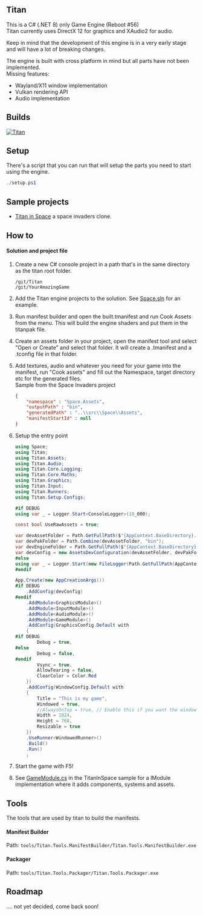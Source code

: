 ## Titan
This is a C# (.NET 8) only Game Engine (Reboot #56)   
Titan currently uses DirectX 12 for graphics and XAudio2 for audio.   

Keep in mind that the development of this engine is in a very early stage and will have a lot of breaking changes.   

The engine is built with cross platform in mind but all parts have not been implemented.  
Missing features:
* Wayland/X11 window implementation
* Vulkan rendering API
* Audio implementation



## Builds
[![Titan](https://github.com/Golle/Titan/actions/workflows/titan.yml/badge.svg)](https://github.com/Golle/Titan/actions/workflows/titan.yml)

## Setup
There's a script that you can run that will setup the parts you need to start using the engine.

```powershell
./setup.ps1
```

## Sample projects
* [Titan in Space](https://github.com/Golle/TitanInSpace) a space invaders clone.

## How to

#### Solution and project file
1. Create a new C# console project in a path that's in the same directory as the titan root folder.
    ```
    /git/Titan
    /git/YourAmazingGame
    ```

2. Add the Titan engine projects to the solution.
See [Space.sln](https://github.com/Golle/TitanInSpace/blob/main/Space.sln) for an example.

3. Run manifest builder and open the built.tmanifest and run Cook Assets from the menu. This will build the engine shaders and put them in the titanpak file.
4. Create an assets folder in your project, open the manifest tool and select "Open or Create" and select that folder. It will create a .tmanifest  and a .tconfig file in that folder.
5. Add textures, audio and whatever you need for your game into the manifest, run "Cook assets" and fill out the Namespace, target directory etc for the generated files.   
Sample from the Space Invaders project
    ```json
    {
        "namespace" : "Space.Assets",
        "outputPath" : "bin",
        "generatedPath" : "..\\src\\Space\\Assets",
        "manifestStartId" : null
    }
    ```
6. Setup the entry point
    ```csharp
    using Space;
    using Titan;
    using Titan.Assets;
    using Titan.Audio;
    using Titan.Core.Logging;
    using Titan.Core.Maths;
    using Titan.Graphics;
    using Titan.Input;
    using Titan.Runners;
    using Titan.Setup.Configs;

    #if DEBUG
    using var _ = Logger.Start<ConsoleLogger>(10_000);

    const bool UseRawAssets = true;

    var devAssetFolder = Path.GetFullPath($"{AppContext.BaseDirectory}../../../../../assets");
    var devPakFolder = Path.Combine(devAssetFolder, "bin");
    var devEngineFolder = Path.GetFullPath($"{AppContext.BaseDirectory}../../../../../../Titan/");
    var devConfig = new AssetsDevConfiguration(devAssetFolder, devPakFolder, devEngineFolder, UseRawAssets);
    #else
    using var _ = Logger.Start(new FileLogger(Path.GetFullPath(AppContext.BaseDirectory, "MyAmazingGame", "logs", )), 10_000);
    #endif

    App.Create(new AppCreationArgs())
    #if DEBUG
        .AddConfig(devConfig)
    #endif
        .AddModule<GraphicsModule>()
        .AddModule<InputModule>()
        .AddModule<AudioModule>()
        .AddModule<GameModule>()
        .AddConfig(GraphicsConfig.Default with
        {
    #if DEBUG
            Debug = true,
    #else
            Debug = false,
    #endif
            Vsync = true,
            AllowTearing = false,
            ClearColor = Color.Red
        })
        .AddConfig(WindowConfig.Default with
        {
            Title = "This is my game",
            Windowed = true,
            //AlwaysOnTop = true, // Enable this if you want the window to always be on top
            Width = 1024,
            Height = 768,
            Resizable = true
        })
        .UseRunner<WindowedRunner>()
        .Build()
        .Run()
        ;

    ```

7. Start the game with F5!
8. See [GameModule.cs](https://github.com/Golle/TitanInSpace/blob/main/src/Space/GameModule.cs) in the TitanInSpace sample for a IModule implementation where it adds components, systems and assets.

## Tools
The tools that are used by titan to build the manifests.

#### Manifest Builder

Path: `tools/Titan.Tools.ManifestBuilder/Titan.Tools.ManifestBuilder.exe`

#### Packager

Path: `tools/Titan.Tools.Packager/Titan.Tools.Packager.exe`


## Roadmap
.... not yet decided, come back soon!